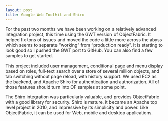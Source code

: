 ```yaml
---
layout: post
title: Google Web Toolkit and Shiro
---
```


For the past two months we have been working on a relatively advanced integration project, this time using the GWT version of ObjectFabric. It helped fix tons of issues and moved the code a little more across the abyss which seems to separate “working” from “production ready”. It is starting to look good so I pushed the GWT port to GitHub. You can also find a few samples to get started.

This project included user management, conditional page and menu display based on roles, full-text search over a store of several million objects, and tab switching without page reload, with history support. We used EC2 as the backend, and Apache Shiro for authentication and authorization. All of those features should turn into OF samples at some point.

The Shiro integration was particularly valuable, and provides ObjectFabric with a good library for security. Shiro is mature, it became an Apache top level project in 2010, and impressive by its simplicity and power. Like ObjectFabric, it can be used for Web, mobile and desktop applications.